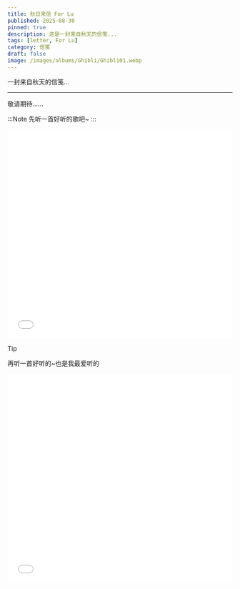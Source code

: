 ```yaml
---
title: 秋日来信 For Lu
published: 2025-08-30
pinned: true
description: 这是一封来自秋天的信笺...
tags: [letter, For Lu]
category: 信笺
draft: false
image: /images/albums/Ghibli/Ghibli01.webp
---
```


一封来自秋天的信笺...

---

敬请期待......

:::Note
先听一首好听的歌吧~
:::

<iframe width="100%" height="468" src="//player.bilibili.com/player.html?isOutside=true&aid=1453536774&bvid=BV1gi421m7df&cid=1519880345&p=1&autoplay=0" scrolling="no" border="0" frameborder="no" framespacing="0" allowfullscreen="true"></iframe>

>[!TIP]
>再听一首好听的~也是我最爱听的

<iframe width="100%" height="468" src="//player.bilibili.com/player.html?isOutside=true&aid=829755040&bvid=BV1uu4y197VR&cid=1234518168&p=1&autoplay=0" scrolling="no" border="0" frameborder="no" framespacing="0" allowfullscreen="true"></iframe>
